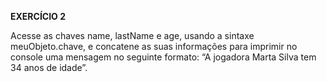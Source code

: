 **EXERCÍCIO 2**

Acesse as chaves name, lastName e age, usando a sintaxe meuObjeto.chave, e concatene as suas informações para imprimir no console uma mensagem no seguinte formato: “A jogadora Marta Silva tem 34 anos de idade”.